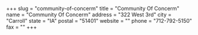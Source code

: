 +++
slug = "community-of-concerm"
title = "Community Of Concerm"
name = "Community Of Concerm"
address = "322 West 3rd"
city = "Carroll"
state = "IA"
postal = "51401"
website = ""
phone = "712-792-5150"
fax = ""
+++
